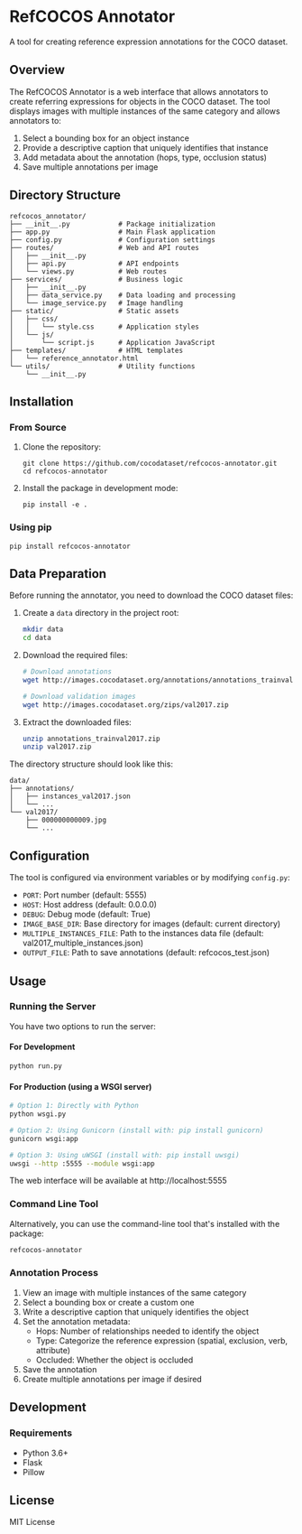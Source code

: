# RefCOCOS Annotator

A tool for creating reference expression annotations for the COCO dataset.

## Overview

The RefCOCOS Annotator is a web interface that allows annotators to create referring expressions for objects in the COCO dataset. The tool displays images with multiple instances of the same category and allows annotators to:

1. Select a bounding box for an object instance
2. Provide a descriptive caption that uniquely identifies that instance
3. Add metadata about the annotation (hops, type, occlusion status)
4. Save multiple annotations per image

## Directory Structure

```
refcocos_annotator/
├── __init__.py            # Package initialization
├── app.py                 # Main Flask application
├── config.py              # Configuration settings
├── routes/                # Web and API routes
│   ├── __init__.py
│   ├── api.py             # API endpoints
│   └── views.py           # Web routes
├── services/              # Business logic
│   ├── __init__.py
│   ├── data_service.py    # Data loading and processing
│   └── image_service.py   # Image handling
├── static/                # Static assets
│   ├── css/
│   │   └── style.css      # Application styles
│   └── js/
│       └── script.js      # Application JavaScript
├── templates/             # HTML templates
│   └── reference_annotator.html
└── utils/                 # Utility functions
    └── __init__.py
```

## Installation

### From Source

1. Clone the repository:
   ```
   git clone https://github.com/cocodataset/refcocos-annotator.git
   cd refcocos-annotator
   ```

2. Install the package in development mode:
   ```
   pip install -e .
   ```

### Using pip

```
pip install refcocos-annotator
```

## Data Preparation

Before running the annotator, you need to download the COCO dataset files:

1. Create a `data` directory in the project root:
   ```bash
   mkdir data
   cd data
   ```

2. Download the required files:
   ```bash
   # Download annotations
   wget http://images.cocodataset.org/annotations/annotations_trainval2017.zip
   
   # Download validation images
   wget http://images.cocodataset.org/zips/val2017.zip
   ```

3. Extract the downloaded files:
   ```bash
   unzip annotations_trainval2017.zip
   unzip val2017.zip
   ```

The directory structure should look like this:
```
data/
├── annotations/
│   ├── instances_val2017.json
│   └── ...
└── val2017/
    ├── 000000000009.jpg
    └── ...
```

## Configuration

The tool is configured via environment variables or by modifying `config.py`:

- `PORT`: Port number (default: 5555)
- `HOST`: Host address (default: 0.0.0.0)
- `DEBUG`: Debug mode (default: True)
- `IMAGE_BASE_DIR`: Base directory for images (default: current directory)
- `MULTIPLE_INSTANCES_FILE`: Path to the instances data file (default: val2017_multiple_instances.json)
- `OUTPUT_FILE`: Path to save annotations (default: refcocos_test.json)

## Usage

### Running the Server

You have two options to run the server:

#### For Development

```bash
python run.py
```

#### For Production (using a WSGI server)

```bash
# Option 1: Directly with Python
python wsgi.py

# Option 2: Using Gunicorn (install with: pip install gunicorn)
gunicorn wsgi:app

# Option 3: Using uWSGI (install with: pip install uwsgi)
uwsgi --http :5555 --module wsgi:app
```

The web interface will be available at http://localhost:5555

### Command Line Tool

Alternatively, you can use the command-line tool that's installed with the package:

```bash
refcocos-annotator
```

### Annotation Process

1. View an image with multiple instances of the same category
2. Select a bounding box or create a custom one
3. Write a descriptive caption that uniquely identifies the object
4. Set the annotation metadata:
   - Hops: Number of relationships needed to identify the object
   - Type: Categorize the reference expression (spatial, exclusion, verb, attribute)
   - Occluded: Whether the object is occluded
5. Save the annotation
6. Create multiple annotations per image if desired

## Development

### Requirements

- Python 3.6+
- Flask
- Pillow

## License

MIT License
